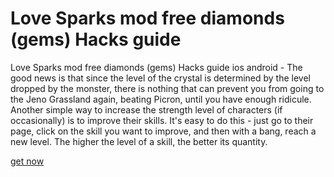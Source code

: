 # Love Sparks mod free diamonds (gems) Hacks guide

Love Sparks mod free diamonds (gems) Hacks guide ios android - The good news is that since the level of the crystal is determined by the level dropped by the monster, there is nothing that can prevent you from going to the Jeno Grassland again, beating Picron, until you have enough ridicule. Another simple way to increase the strength level of characters (if occasionally) is to improve their skills. It's easy to do this - just go to their page, click on the skill you want to improve, and then with a bang, reach a new level. The higher the level of a skill, the better its quantity.

[get now](https://lovesparks.quora.com/about)
